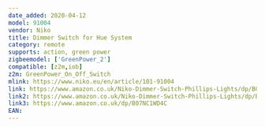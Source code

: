 ```yaml
---
date_added: 2020-04-12
model: 91004
vendor: Niko
title: Dimmer Switch for Hue System
category: remote
supports: action, green power
zigbeemodel: ['GreenPower_2']
compatible: [z2m,iob]
z2m: GreenPower_On_Off_Switch
mlink: https://www.niko.eu/en/article/101-91004
link: https://www.amazon.co.uk/Niko-Dimmer-Switch-Phillips-Lights/dp/B07NBNNXVZ
link2: https://www.amazon.co.uk/Niko-Dimmer-Switch-Phillips-Lights/dp/B07NBPHZN5
link3: https://www.amazon.co.uk/dp/B07NC1WD4C
EAN: 
---
```

